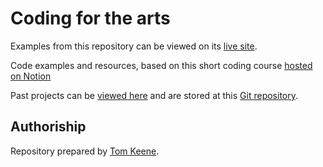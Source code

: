 # Coding for the arts

Examples from this repository can be viewed on its [live site](https://anthillsocial.github.io/GIT-coding-for-the-arts).

Code examples and resources, based on this  short coding course
[hosted on Notion](https://anthillsocial.notion.site/anthillsocial/Coding-for-the-arts-87d747bca56c41caa78496b32ff293fd) 

Past projects can be [viewed here](https://anthillsocial.github.io/example-student-projects/public/contents.html) and are stored at this [Git repository](https://github.com/anthillsocial/example-student-projects).


## Authoriship
Repository prepared by [Tom Keene](www.theanthillsocial.co.uk).      